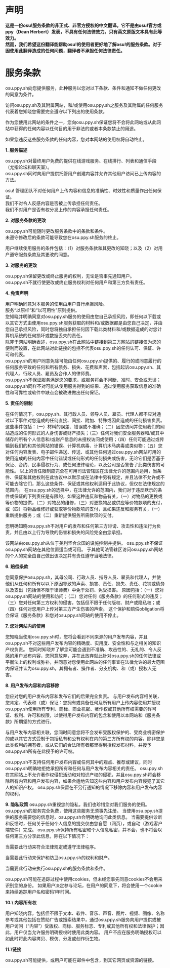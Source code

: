 # 声明
**这是一份osu!服务条款的非正式、非官方授权的中文翻译。它不是由osu!官方或ppy（Dean Herbert）发表，不具有任何法律效力。只有英文原版文本具有此等效力。**   
**然而，我们希望这份翻译能帮助osu!的使用者更好地了解osu!的服务条款。对于因使用此翻译造成的任何问题，翻译者不承担任何法律责任。**

# 服务条款

osu.ppy.sh向您提供服务，此种服务以您对以下条款、条件和通知不做任何更改的同意为条件。

访问osu.ppy.sh及其附属网站，和/或使用osu.ppy.sh之服务及其附属的任何服务代表着您知晓您需要完全遵守以下列出的使用条款。

作为您使用此网站的条件之一，您向osu.ppy.sh保证您将不会将此网站或从此网站中获得的任何内容以任何目的用于非法的或者本条款禁止的用途。

如果您违反这些服务条款的任何内容，您对本网站的使用权将自动终止。

**1. 服务描述**  

osu.ppy.sh对最终用户免费的提供在线游戏服务、在线排行、列表和通信手段（尤指论坛和聊天室）。  
osu.ppy.sh同时向用户提供托管用户创建内容并允许其他用户访问已上传内容的方法。  

osu! 管理团队不对任何用户上传内容和信息的准确性、时效性和质量作出任何保证。  
我们不对令人反感内容是否被上传承担任何责任。  
我们不对用户是否有权分发上传的内容承担任何责任。  

**2. 对服务条款的更改**  

osu.ppy.sh可能随时更改服务条款中的条款和条件。  
未遵守修改后的条款可能导致您在osu.ppy.sh服务的终止。  

用户继续使用服务的条件包括：（1）对服务条款和其更改的知晓；以及（2）对用户遵守服务条款及其更改的同意。  

**3. 对服务的更改**  

osu.ppy.sh保留更改或终止服务的权利，无论是否事先通知用户。  
osu.ppy.sh不就行使更改或终止服务权利对任何用户和第三方负有责任。  

**4. 免责声明**  

用户明确同意对本服务的使用由用户自行承担风险。  
服务“以原样”和“以可用性”原则提供。  
您知晓并明确同意对osu.ppy.sh服务的使用由您自己承担风险，即任何以下载或以其它方式由使用osu.ppy.sh服务获取的材料和/或数据都是由您自己决定，并由您自己承担风险，同时您将独自承担任何因下载此类材料和/或数据造成的对您计算机系统的任何损坏或数据丢失的责任。  
除非于网站明确表述，osu.ppy.sh在此网站中链接到第三方网站的链接仅为您的便利而设置，在此网站对此链接的包括不代表osu.ppy.sh的任何认可、保证、许可和代表。  
osu.ppy.sh的用户同意免除可能由任何osu.ppy.sh提供的、履行的或同意履行的任何服务导致的任何和所有债务、损失、花费和声索，包括起诉osu.ppy.sh、其代理人、行政人员、雇员及合作人的律师费。  
osu.ppy.sh不保证服务满足您的要求，或服务将会不间断、准时、安全或无误；osu.ppy.sh同样不对可能从使用服务得到的结果、通过使用服务获取信息的准确性和可靠性或软件中缺点会被改进做出任何保证。  

**5. 责任的限制**  

在任何情况下，osu.ppy.sh、其行政人员、领导人员、雇员、代理人都不应对通过以下事件对您造成的任何直接、间接、附加、特殊或因此造成的任何损害负责。这些事件包括：（一）材料的误差、错误或不准确；（二）因您访问并使用我们的网站造成的任何形式的人身伤害或财产损失；（三）任何对我们安全服务器和/或其中储存的所有个人信息和/或财产信息的未授权访问或使用；（四）任何可能通过或传输到我们的和其他网站的错误、计算机病毒、计算机木马病毒或类似物；（五）您对任何内容发表、电子邮件递送、传送、或其他任何通过osu.ppy.sh网站可用的使用造成的任何内容中任何错误或任何形式的任何损失或伤害，无论它们是否基于保证、合约、民事侵权行为、或任何法律理论，以及公司是否警告了此类伤害的可能性。
以上的责任限制应完全在可用司法管辖区在法律允许的范围内适用，当条件、保证和其他权利在此协议中以默示或在法律中另有规定，并且法律不允许或不可能去除它们，那么这些条件、保证或其他权利适用于此协议，但仅在法律规定的范围内。
在osu.ppy.sh的选择中，在法律允许的范围内，我们对于违反默示的条件或保证的下列责任是有限的，如果这种违反和物品有关，（一）对物品的更换或等价物的提供，（二）对物品的维修，（三）对更换物品或供应等价物款项的支付，或（四）将物品维修好或获取等价物款项的支付，且如果违反和服务有关，（一）重新提供服务；或（二）重新提供服务所需款项的支付。

您明确知晓osu.ppy.sh不对用户的发布和任何第三方诽谤、攻击性和违法行为负责，并且由以上行为导致的伤害和损失的风险完全由您承担。

该网站由osu.ppy.sh从位于美利坚合众国的设施控制并提供。
osu.ppy.sh不保证osu.ppy.sh网站在其他位置适当或可用。
于其他司法管辖区访问osu.ppy.sh网站的个人的完全由自己做出该决定并有责任遵守当地法律。

**6. 赔偿条款**

您同意保护osu.ppy.sh，其母公司、行政人员、指导人员、雇员和代理人，并使他们从任何和所有以以下原因导致的声索、损害、责任、损失、责任、花销或债务以及支出（包括但不限于律师费）中免于处罚、免受损害。
原因包括：（一）您对osu.ppy.sh网站的使用和访问；（二）您对任何《服务条款》的任何形式的违反；（三）您对任何第三方权利的侵害，包括但不限于任何版权、财产或隐私权；或（四）任何对您用户上传对第三方产生伤害的声索。
这个保护和赔偿obligation将会保证《服务条款》和您对osu.ppy.sh网站的使用不停止。

**7\. 您对网站内的使用**

您知晓当使用osu.ppy.sh时，您将会看到不同来源的用户发布内容，并且osu.ppy.sh不对这些用户发布内容的精确度、实用度、安全性和与之相关的知识产权负责。
您同时知晓并了解您可能会遇到不准确、攻击性的、无礼的、令人反感的用户发布内容，您同意放弃，并在此放弃就此针对osu.ppy.sh的任何法律或平衡法上的权利或弥补，并同意对您使用此网站的任何事宜在法律允许的最大范围内保证并认为osu.ppy.sh，其拥有者、操作者、分支机构、和（或）授权人无害。


**8\. 用户发布内容和内容移除**

您应对您的用户发布内容和发布它们的后果完全负责。
与用户发布内容相关联，您肯定、代表和（或）保证：您拥有或具备任何及所有用户上传内容使用并授权osu.ppy.sh使用所有专利、商标、商业机密、著作权或其他所有权需要的许可证、权利、许可和权限，以使得用户发布内容的包含和使用以本网站和《服务条款》所期望的方式进行。

与用户发布内容相关联，您同时同意您将不会发布受版权保护的、受商业机密保护的或以其它方式受制于包括私有和公有权利在内的第三方所有权的内容，除非您是此类权利的拥有者，或从它们的合法所有者那里得到授权发布材料，并授予osu.ppy.sh所有在此授予的许可权。

osu.ppy.sh不支持任何用户发布内容或任何其中的观点、推荐或建议，同时osu.ppy.sh明确地拒绝承担所有和任何与用户发布内容相关的责任。
osu.ppy.sh在其网站上不允许著作权侵犯活动和对知识产权的侵犯，并且osu.ppy.sh将会移除所有内容和用户发布内容，如果合适地告知这些内容和用户发布内容侵犯了其它人的知识产权。
osu.ppy.sh保留在不另行通知的情况下移除内容和用户发布内容的权利。

**9\. 隐私政策**
osu.ppy.sh重视您的隐私，我们也珍惜您对我们服务的使用。
osu.ppy.sh的服务完全免费，使用这些服务无须事先注册。
当使用osu.ppy.sh提供的服务需要您的信息时，osu.ppy.sh会明确地询问此类信息。
当需要提供诊断和反馈时，任何关于任何个人信息的提交仅由您自愿（网页），或自动（游戏客户端软件）完成。
osu.ppy.sh保持所有私密和个人信息私密，并不会，也不将会以任何第三方分享此信息，除在以下情况下：

当需要此行动来符合法律规定或遵守法律程序。

当需要此行动来保护和防卫osu.ppy.sh的权利和财产。

当需要此行动来执行osu.ppy.sh的服务条款和条件。

osu.ppy.sh可能在追踪过程中使用cookies，但未经您事先同意cookies不会用来识别您的身份。
如果用户决定参与论坛，在用户的同意下，将会使用一个cookie来持续追踪用户名和密码1年时间。

**10.\ 内容所有权**

用户知晓内容，包括但不限于文本、软件、音乐、声音、图片、视频、图像、名称参考或其他包括在赞助广告或搜索结果中，通过osu.ppy.sh服务向用户提供或被用户访问（“内容”）受版权、商标、服务标志、专利或其他所有权和法律保护；因此，用户仅当允许服务明确授权时使用此类内容。
用户不应在服务明确授权可以如此时将此内容拷贝、模仿、分发或创作衍生物。

**11.\链接**

osu.ppy.sh可能提供，或用户可能在邮件中包含，到其它网页或资源的链接。